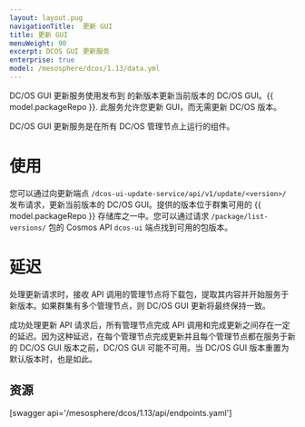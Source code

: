 ```yaml
---
layout: layout.pug
navigationTitle:  更新 GUI
title: 更新 GUI
menuWeight: 90
excerpt: DCOS GUI 更新服务 
enterprise: true
model: /mesosphere/dcos/1.13/data.yml
---
```


DC/OS GUI 更新服务使用发布到  的新版本更新当前版本的 DC/OS GUI。{{ model.packageRepo }}. 此服务允许您更新 GUI，而无需更新 DC/OS 版本。

DC/OS GUI 更新服务是在所有 DC/OS 管理节点上运行的组件。

# 使用

您可以通过向更新端点 `/dcos-ui-update-service/api/v1/update/<version>/` 发布请求，更新当前版本的 DC/OS GUI。提供的版本位于群集可用的 {{ model.packageRepo }} 存储库之一中。您可以通过请求 `/package/list-versions/` 包的 Cosmos API `dcos-ui` 端点找到可用的包版本。

# 延迟

处理更新请求时，接收 API 调用的管理节点将下载包，提取其内容并开始服务于新版本。如果群集有多个管理节点，则 DC/OS GUI 更新将最终保持一致。

成功处理更新 API 请求后，所有管理节点完成 API 调用和完成更新之间存在一定的延迟。因为这种延迟，在每个管理节点完成更新并且每个管理节点都在服务于新的 DC/OS GUI 版本之前，DC/OS GUI 可能不可用。当 DC/OS GUI 版本重置为默认版本时，也是如此。

## 资源

[swagger api='/mesosphere/dcos/1.13/api/endpoints.yaml']
